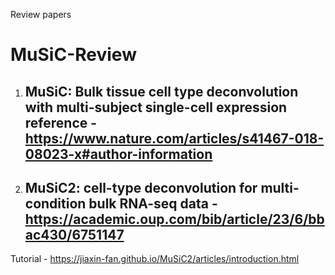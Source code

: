 Review papers

# MuSiC-Review

1. ## MuSiC: Bulk tissue cell type deconvolution with multi-subject single-cell expression reference - https://www.nature.com/articles/s41467-018-08023-x#author-information
2. ## MuSiC2: cell-type deconvolution for multi-condition bulk RNA-seq data - https://academic.oup.com/bib/article/23/6/bbac430/6751147

 Tutorial - https://jiaxin-fan.github.io/MuSiC2/articles/introduction.html



